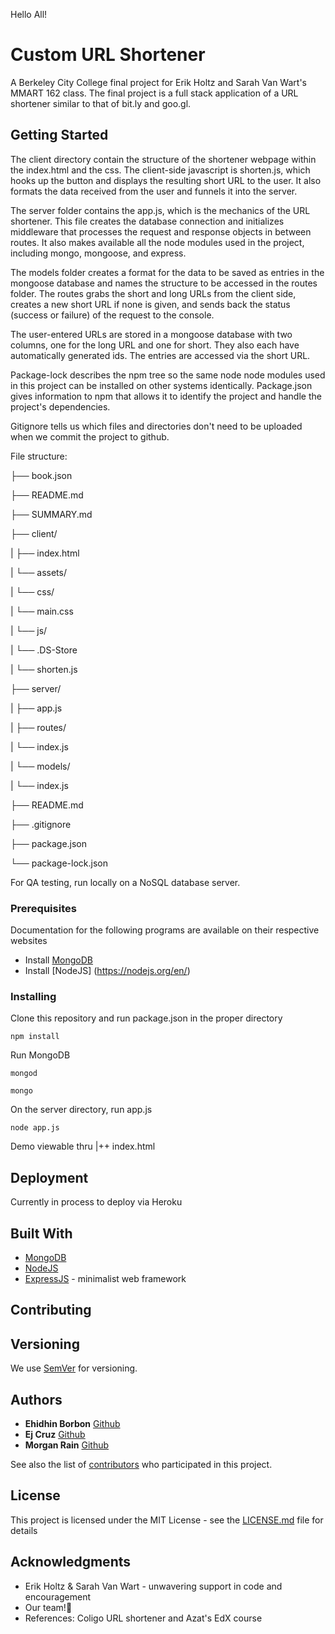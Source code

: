 Hello All!

# Custom URL Shortener

A Berkeley City College final project for Erik Holtz and Sarah Van Wart's MMART 162 class.
The final project is a full stack application of a URL shortener similar to that of bit.ly and goo.gl.

## Getting Started

The client directory contain the structure of the shortener webpage within the index.html and the css. The client-side javascript is shorten.js, which hooks up the button and displays the resulting short URL to the user. It also formats the data received from the user and funnels it into the server.

The server folder contains the app.js, which is the mechanics of the URL shortener. This file creates the database connection and initializes middleware that processes the request and response objects in between routes. It also makes available all the node modules used in the project, including mongo, mongoose, and express.

The models folder creates a format for the data to be saved as entries in the mongoose database and names the structure to be accessed in the routes folder. The routes grabs the short and long URLs from the client side, creates a new short URL if none is given, and sends back the status (success or failure) of the request to the console.

The user-entered URLs are stored in a mongoose database with two columns, one for the long URL and one for short. They also each have automatically generated ids. The entries are accessed via the short URL.

Package-lock describes the npm tree so the same node node modules used in this project can be installed on other systems identically.
Package.json gives information to npm that allows it to identify the project and handle the project's dependencies.

Gitignore tells us which files and directories don't need to be uploaded when we commit the project to github.

File structure:

├── book.json

├── README.md

├── SUMMARY.md

├── client/

|   ├── index.html

|   └── assets/

|      └── css/

|         └── main.css

|      └── js/

|      └── .DS-Store

|      └── shorten.js

├── server/

|   ├── app.js

|   ├── routes/

|      └── index.js

|   └── models/

|      └── index.js

├── README.md

├── .gitignore

├── package.json

└── package-lock.json

For QA testing, run locally on a NoSQL database server.

### Prerequisites

Documentation for the following programs are available on their respective websites
* Install [MongoDB](https://www.mongodb.com/)
* Install [NodeJS] (https://nodejs.org/en/)


### Installing

Clone this repository and run package.json in the proper directory

```
npm install
```
Run MongoDB
```
mongod
```
```
mongo
```
On the server directory, run app.js
```
node app.js
```

Demo viewable thru
|++ index.html

## Deployment

Currently in process to deploy via Heroku

## Built With

* [MongoDB](https://www.mongodb.com/)
* [NodeJS](https://nodejs.org/en/)  
* [ExpressJS](http://expressjs.com/) - minimalist web framework  

## Contributing



## Versioning

We use [SemVer](http://semver.org/) for versioning.

## Authors

* **Ehidhin Borbon** [Github](https://github.com/eabg)
* **Ej Cruz** [Github](https://github.com/love-and-logic)
* **Morgan Rain** [Github](https://github.com/rainbyrd)

See also the list of [contributors](https://github.com/Love-and-logic/urlshorty/graphs/contributors) who participated in this project.

## License

This project is licensed under the MIT License - see the [LICENSE.md](LICENSE.md) file for details

## Acknowledgments

* Erik Holtz & Sarah Van Wart - unwavering support in code and encouragement
* Our team!🖖
* References: Coligo URL shortener and Azat's EdX course
